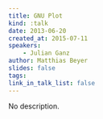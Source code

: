 ```yaml
---
title: GNU Plot
kind: :talk
date: 2013-06-20
created_at: 2015-07-11
speakers:
    - Julian Ganz
author: Matthias Beyer
slides: false
tags:
link_in_talk_list: false
---
```


No description.

